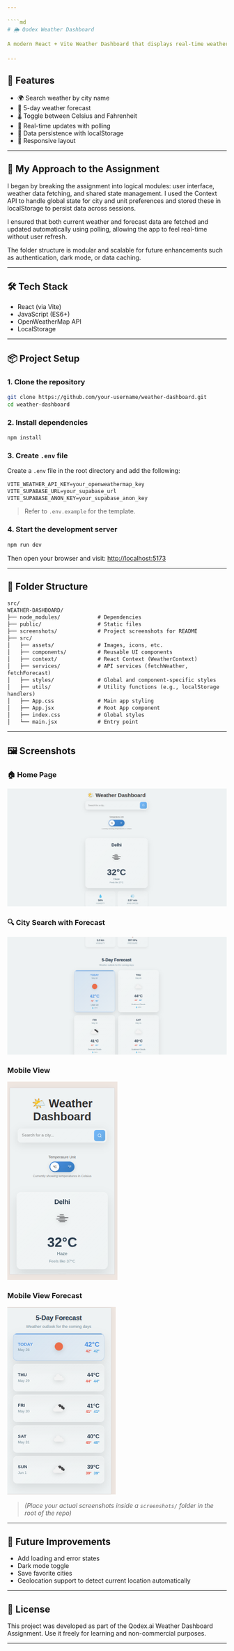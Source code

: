 ```yaml
---

````md
# 🌦️ Qodex Weather Dashboard

A modern React + Vite Weather Dashboard that displays real-time weather conditions and a 5-day forecast using the OpenWeatherMap API. Built with React, Vite, and clean component architecture.

---
```


## 🚀 Features

- 🌍 Search weather by city name
- 📅 5-day weather forecast
- 🌡️ Toggle between Celsius and Fahrenheit
- 🔁 Real-time updates with polling
- 💾 Data persistence with localStorage
- 📱 Responsive layout

---

## 🧠 My Approach to the Assignment

I began by breaking the assignment into logical modules: user interface, weather data fetching, and shared state management. I used the Context API to handle global state for city and unit preferences and stored these in localStorage to persist data across sessions.

I ensured that both current weather and forecast data are fetched and updated automatically using polling, allowing the app to feel real-time without user refresh.

The folder structure is modular and scalable for future enhancements such as authentication, dark mode, or data caching.

---

## 🛠️ Tech Stack

- React (via Vite)
- JavaScript (ES6+)
- OpenWeatherMap API
- LocalStorage

---

## 📦 Project Setup

### 1. Clone the repository

```bash
git clone https://github.com/your-username/weather-dashboard.git
cd weather-dashboard
````

### 2. Install dependencies

```bash
npm install
```

### 3. Create `.env` file

Create a `.env` file in the root directory and add the following:

```env
VITE_WEATHER_API_KEY=your_openweathermap_key
VITE_SUPABASE_URL=your_supabase_url
VITE_SUPABASE_ANON_KEY=your_supabase_anon_key
```

> Refer to `.env.example` for the template.

### 4. Start the development server

```bash
npm run dev
```

Then open your browser and visit:
[http://localhost:5173](http://localhost:5173)

---

## 📁 Folder Structure

```
src/
WEATHER-DASHBOARD/
├── node_modules/            # Dependencies
├── public/                  # Static files
├── screenshots/             # Project screenshots for README
├── src/
│   ├── assets/              # Images, icons, etc.
│   ├── components/          # Reusable UI components
│   ├── context/             # React Context (WeatherContext)
│   ├── services/            # API services (fetchWeather, fetchForecast)
│   ├── styles/              # Global and component-specific styles
│   ├── utils/               # Utility functions (e.g., localStorage handlers)
│   ├── App.css              # Main app styling
│   ├── App.jsx              # Root App component
│   ├── index.css            # Global styles
│   └── main.jsx             # Entry point

```

---

## 🖼️ Screenshots

### 🏠 Home Page

![Home Page Screenshot](screenshots/ss1.png)

### 🔍 City Search with Forecast

![City Forecast Screenshot](screenshots/ss2.png)

### Mobile View

![Mobile View Screenshot](screenshots/ss3.png)

### Mobile View Forecast

![Mobile View Screenshot](screenshots/ss4.png)

> *(Place your actual screenshots inside a `screenshots/` folder in the root of the repo)*

---

## 🧪 Future Improvements

* Add loading and error states
* Dark mode toggle
* Save favorite cities
* Geolocation support to detect current location automatically

---

## 📝 License

This project was developed as part of the Qodex.ai Weather Dashboard Assignment.
Use it freely for learning and non-commercial purposes.

---

```

